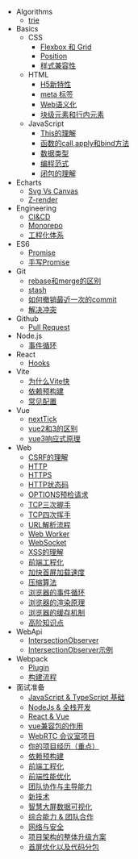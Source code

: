   - Algorithms
    - [trie](/md/Algorithms/trie.md)
  - Basics
    - CSS
      - [Flexbox 和 Grid](/md/Basics/CSS/Flexbox%20和%20Grid.md)
      - [Position](/md/Basics/CSS/Position.md)
      - [样式兼容性](/md/Basics/CSS/样式兼容性.md)
    - HTML
      - [H5新特性](/md/Basics/HTML/H5新特性.md)
      - [meta 标签](/md/Basics/HTML/meta%20标签.md)
      - [Web语义化](/md/Basics/HTML/Web语义化.md)
      - [块级元素和行内元素](/md/Basics/HTML/块级元素和行内元素.md)
    - JavaScript
      - [This的理解](/md/Basics/JavaScript/This的理解.md)
      - [函数的call,apply和bind方法](/md/Basics/JavaScript/函数的call,apply和bind方法.md)
      - [数据类型](/md/Basics/JavaScript/数据类型.md)
      - [编程范式](/md/Basics/JavaScript/编程范式.md)
      - [闭包的理解](/md/Basics/JavaScript/闭包的理解.md)
  - Echarts
    - [Svg Vs Canvas](/md/Echarts/Svg%20Vs%20Canvas.md)
    - [Z-render](/md/Echarts/Z-render.md)
  - Engineering
    - [CI&CD](/md/Engineering/CI&CD.md)
    - [Monorepo](/md/Engineering/Monorepo.md)
    - [工程化体系](/md/Engineering/工程化体系.md)
  - ES6
    - [Promise](/md/ES6/Promise.md)
    - [手写Promise](/md/ES6/手写Promise.md)
  - Git
    - [rebase和merge的区别](/md/Git/rebase和merge的区别.md)
    - [stash](/md/Git/stash.md)
    - [如何撤销最近一次的commit](/md/Git/如何撤销最近一次的commit.md)
    - [解决冲突](/md/Git/解决冲突.md)
  - Github
    - [Pull Request](/md/Github/Pull%20Request.md)
  - Node.js
    - [事件循环](/md/Node.js/事件循环.md)
  - React
    - [Hooks](/md/React/Hooks.md)
  - Vite
    - [为什么Vite快](/md/Vite/为什么Vite快.md)
    - [依赖预构建](/md/Vite/依赖预构建.md)
    - [常见配置](/md/Vite/常见配置.md)
  - Vue
    - [nextTick](/md/Vue/nextTick.md)
    - [vue2和3的区别](/md/Vue/vue2和3的区别.md)
    - [vue3响应式原理](/md/Vue/vue3响应式原理.md)
  - Web
    - [CSRF的理解](/md/Web/CSRF的理解.md)
    - [HTTP](/md/Web/HTTP.md)
    - [HTTPS](/md/Web/HTTPS.md)
    - [HTTP状态码](/md/Web/HTTP状态码.md)
    - [OPTIONS预检请求](/md/Web/OPTIONS预检请求.md)
    - [TCP三次握手](/md/Web/TCP三次握手.md)
    - [TCP四次挥手](/md/Web/TCP四次挥手.md)
    - [URL解析流程](/md/Web/URL解析流程.md)
    - [Web Worker](/md/Web/Web%20Worker.md)
    - [WebSocket](/md/Web/WebSocket.md)
    - [XSS的理解](/md/Web/XSS的理解.md)
    - [前端工程化](/md/Web/前端工程化.md)
    - [加快首屏加载速度](/md/Web/加快首屏加载速度.md)
    - [压缩算法](/md/Web/压缩算法.md)
    - [浏览器的事件循环](/md/Web/浏览器的事件循环.md)
    - [浏览器的渲染原理](/md/Web/浏览器的渲染原理.md)
    - [浏览器的缓存机制](/md/Web/浏览器的缓存机制.md)
    - [高阶知识点](/md/Web/高阶知识点.md)
  - WebApi
    - [IntersectionObserver](/md/WebApi/IntersectionObserver.md)
    - [IntersectionObserver示例](/md/WebApi/IntersectionObserver示例.html)
  - Webpack
    - [Plugin](/md/Webpack/Plugin.md)
    - [构建流程](/md/Webpack/构建流程.md)
  - 面试准备
    - [JavaScript & TypeScript 基础](/md/面试准备/JavaScript%20&%20TypeScript%20基础.md)
    - [NodeJs & 全栈开发](/md/面试准备/NodeJs%20&%20全栈开发.md)
    - [React & Vue](/md/面试准备/React%20&%20Vue.md)
    - [vue兼容包的作用](/md/面试准备/vue兼容包的作用.md)
    - [WebRTC 会议室项目](/md/面试准备/WebRTC%20会议室项目.md)
    - [你的项目经历（重点）](/md/面试准备/你的项目经历（重点）.md)
    - [依赖预构建](/md/面试准备/依赖预构建.md)
    - [前端工程化](/md/面试准备/前端工程化.md)
    - [前端性能优化](/md/面试准备/前端性能优化.md)
    - [团队协作与主导能力](/md/面试准备/团队协作与主导能力.md)
    - [新技术](/md/面试准备/新技术.md)
    - [智慧大屏数据可视化](/md/面试准备/智慧大屏数据可视化.md)
    - [综合能力 & 团队合作](/md/面试准备/综合能力%20&%20团队合作.md)
    - [网络与安全](/md/面试准备/网络与安全.md)
    - [项目架构的整体升级方案](/md/面试准备/项目架构的整体升级方案.md)
    - [首屏优化以及代码分包](/md/面试准备/首屏优化以及代码分包.md)

